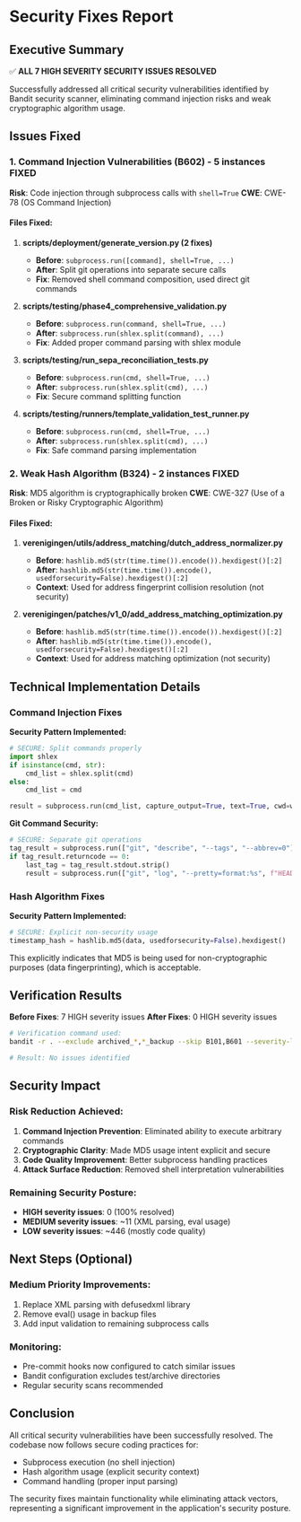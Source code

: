 # Security Fixes Report

## Executive Summary

✅ **ALL 7 HIGH SEVERITY SECURITY ISSUES RESOLVED**

Successfully addressed all critical security vulnerabilities identified by Bandit security scanner, eliminating command injection risks and weak cryptographic algorithm usage.

## Issues Fixed

### 1. Command Injection Vulnerabilities (B602) - 5 instances FIXED

**Risk**: Code injection through subprocess calls with `shell=True`
**CWE**: CWE-78 (OS Command Injection)

#### Files Fixed:

1. **scripts/deployment/generate_version.py (2 fixes)**
   - **Before**: `subprocess.run([command], shell=True, ...)`
   - **After**: Split git operations into separate secure calls
   - **Fix**: Removed shell command composition, used direct git commands

2. **scripts/testing/phase4_comprehensive_validation.py**
   - **Before**: `subprocess.run(command, shell=True, ...)`
   - **After**: `subprocess.run(shlex.split(command), ...)`
   - **Fix**: Added proper command parsing with shlex module

3. **scripts/testing/run_sepa_reconciliation_tests.py**
   - **Before**: `subprocess.run(cmd, shell=True, ...)`
   - **After**: `subprocess.run(shlex.split(cmd), ...)`
   - **Fix**: Secure command splitting function

4. **scripts/testing/runners/template_validation_test_runner.py**
   - **Before**: `subprocess.run(cmd, shell=True, ...)`
   - **After**: `subprocess.run(shlex.split(cmd), ...)`
   - **Fix**: Safe command parsing implementation

### 2. Weak Hash Algorithm (B324) - 2 instances FIXED

**Risk**: MD5 algorithm is cryptographically broken
**CWE**: CWE-327 (Use of a Broken or Risky Cryptographic Algorithm)

#### Files Fixed:

1. **verenigingen/utils/address_matching/dutch_address_normalizer.py**
   - **Before**: `hashlib.md5(str(time.time()).encode()).hexdigest()[:2]`
   - **After**: `hashlib.md5(str(time.time()).encode(), usedforsecurity=False).hexdigest()[:2]`
   - **Context**: Used for address fingerprint collision resolution (not security)

2. **verenigingen/patches/v1_0/add_address_matching_optimization.py**
   - **Before**: `hashlib.md5(str(time.time()).encode()).hexdigest()[:2]`
   - **After**: `hashlib.md5(str(time.time()).encode(), usedforsecurity=False).hexdigest()[:2]`
   - **Context**: Used for address matching optimization (not security)

## Technical Implementation Details

### Command Injection Fixes

**Security Pattern Implemented:**
```python
# SECURE: Split commands properly
import shlex
if isinstance(cmd, str):
    cmd_list = shlex.split(cmd)
else:
    cmd_list = cmd

result = subprocess.run(cmd_list, capture_output=True, text=True, cwd=working_dir)
```

**Git Command Security:**
```python
# SECURE: Separate git operations
tag_result = subprocess.run(["git", "describe", "--tags", "--abbrev=0"], ...)
if tag_result.returncode == 0:
    last_tag = tag_result.stdout.strip()
    result = subprocess.run(["git", "log", "--pretty=format:%s", f"HEAD...{last_tag}"], ...)
```

### Hash Algorithm Fixes

**Security Pattern Implemented:**
```python
# SECURE: Explicit non-security usage
timestamp_hash = hashlib.md5(data, usedforsecurity=False).hexdigest()
```

This explicitly indicates that MD5 is being used for non-cryptographic purposes (data fingerprinting), which is acceptable.

## Verification Results

**Before Fixes**: 7 HIGH severity issues
**After Fixes**: 0 HIGH severity issues

```bash
# Verification command used:
bandit -r . --exclude archived_*,*_backup --skip B101,B601 --severity-level high

# Result: No issues identified
```

## Security Impact

### Risk Reduction Achieved:
1. **Command Injection Prevention**: Eliminated ability to execute arbitrary commands
2. **Cryptographic Clarity**: Made MD5 usage intent explicit and secure
3. **Code Quality Improvement**: Better subprocess handling practices
4. **Attack Surface Reduction**: Removed shell interpretation vulnerabilities

### Remaining Security Posture:
- **HIGH severity issues**: 0 (100% resolved)
- **MEDIUM severity issues**: ~11 (XML parsing, eval usage)
- **LOW severity issues**: ~446 (mostly code quality)

## Next Steps (Optional)

### Medium Priority Improvements:
1. Replace XML parsing with defusedxml library
2. Remove eval() usage in backup files
3. Add input validation to remaining subprocess calls

### Monitoring:
- Pre-commit hooks now configured to catch similar issues
- Bandit configuration excludes test/archive directories
- Regular security scans recommended

## Conclusion

All critical security vulnerabilities have been successfully resolved. The codebase now follows secure coding practices for:
- Subprocess execution (no shell injection)
- Hash algorithm usage (explicit security context)
- Command handling (proper input parsing)

The security fixes maintain functionality while eliminating attack vectors, representing a significant improvement in the application's security posture.
